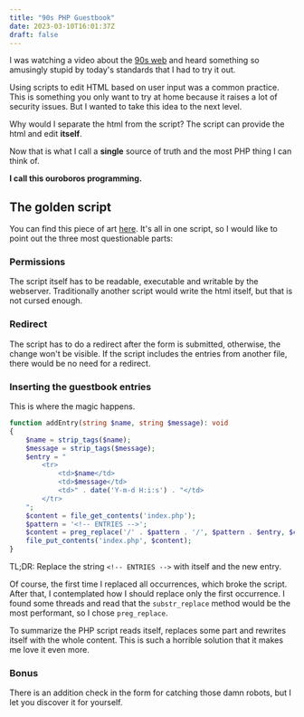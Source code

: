 ```yaml
---
title: "90s PHP Guestbook"
date: 2023-03-10T16:01:37Z
draft: false
---
```


I was watching a video about the [90s web](https://www.youtube.com/watch?v=ZSBYO1BYrDM) and heard something so amusingly stupid by today's standards that I had to try it out.

<!--more-->

Using scripts to edit HTML based on user input was a common practice. This is something you only want to try at home because it raises a lot of security issues. But I wanted to take this idea to the next level.

Why would I separate the html from the script? The script can provide the html and edit **itself**.

Now that is what I call a **single** source of truth and the most PHP thing I can think of.

**I call this ouroboros programming.**

## The golden script

You can find this piece of art [here](https://github.com/hrvthzslt/90s-php-guestbook). It's all in one script, so I
would like to point out the three most questionable parts:

### Permissions

The script itself has to be readable, executable and writable by the webserver. Traditionally another script would write the html itself, but that is not cursed enough.

### Redirect

The script has to do a redirect after the form is submitted, otherwise, the change won't be visible. If the script includes the entries from another file, there would be no need for a redirect.

### Inserting the guestbook entries

This is where the magic happens.

```php
function addEntry(string $name, string $message): void
{
    $name = strip_tags($name);
    $message = strip_tags($message);
    $entry = "
        <tr>
            <td>$name</td>
            <td>$message</td>
            <td>" . date('Y-m-d H:i:s') . "</td>
        </tr>
    ";
    $content = file_get_contents('index.php');
    $pattern = '<!-- ENTRIES -->';
    $content = preg_replace('/' . $pattern . '/', $pattern . $entry, $content, 1);
    file_put_contents('index.php', $content);
}
```

TL;DR: Replace the string `<!-- ENTRIES -->` with itself and the new entry.

Of course, the first time I replaced all occurrences, which broke the script. After that, I contemplated how I should replace only the first occurrence. I found some threads and read that the `substr_replace` method would be the most performant, so I chose `preg_replace`.

To summarize the PHP script reads itself, replaces some part and rewrites itself with the whole content. This is such
a horrible solution that it makes me love it even more.

### Bonus

There is an addition check in the form for catching those damn robots, but I let you discover it for yourself.
